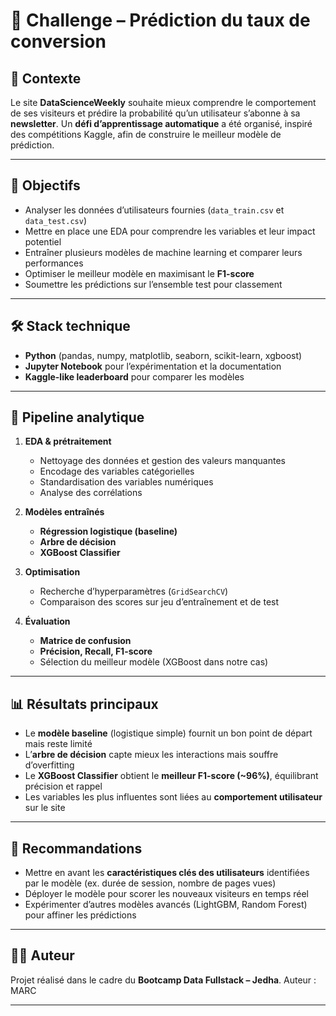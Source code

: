 # 📩 Challenge – Prédiction du taux de conversion

## 📌 Contexte

Le site **DataScienceWeekly** souhaite mieux comprendre le comportement de ses visiteurs et prédire la probabilité qu’un utilisateur s’abonne à sa **newsletter**.
Un **défi d’apprentissage automatique** a été organisé, inspiré des compétitions Kaggle, afin de construire le meilleur modèle de prédiction.

---

## 🎯 Objectifs

* Analyser les données d’utilisateurs fournies (`data_train.csv` et `data_test.csv`)
* Mettre en place une EDA pour comprendre les variables et leur impact potentiel
* Entraîner plusieurs modèles de machine learning et comparer leurs performances
* Optimiser le meilleur modèle en maximisant le **F1-score**
* Soumettre les prédictions sur l’ensemble test pour classement

---

## 🛠️ Stack technique

* **Python** (pandas, numpy, matplotlib, seaborn, scikit-learn, xgboost)
* **Jupyter Notebook** pour l’expérimentation et la documentation
* **Kaggle-like leaderboard** pour comparer les modèles

---

## 🔄 Pipeline analytique

1. **EDA & prétraitement**

   * Nettoyage des données et gestion des valeurs manquantes
   * Encodage des variables catégorielles
   * Standardisation des variables numériques
   * Analyse des corrélations

2. **Modèles entraînés**

   * **Régression logistique (baseline)**
   * **Arbre de décision**
   * **XGBoost Classifier**

3. **Optimisation**

   * Recherche d’hyperparamètres (`GridSearchCV`)
   * Comparaison des scores sur jeu d’entraînement et de test

4. **Évaluation**

   * **Matrice de confusion**
   * **Précision, Recall, F1-score**
   * Sélection du meilleur modèle (XGBoost dans notre cas)

---

## 📊 Résultats principaux

* Le **modèle baseline** (logistique simple) fournit un bon point de départ mais reste limité
* L’**arbre de décision** capte mieux les interactions mais souffre d’overfitting
* Le **XGBoost Classifier** obtient le **meilleur F1-score (~96%)**, équilibrant précision et rappel
* Les variables les plus influentes sont liées au **comportement utilisateur** sur le site

---

## 🚀 Recommandations

* Mettre en avant les **caractéristiques clés des utilisateurs** identifiées par le modèle (ex. durée de session, nombre de pages vues)
* Déployer le modèle pour scorer les nouveaux visiteurs en temps réel
* Expérimenter d’autres modèles avancés (LightGBM, Random Forest) pour affiner les prédictions

---


## 👨‍💻 Auteur

Projet réalisé dans le cadre du **Bootcamp Data Fullstack – Jedha**.
Auteur : MARC

---

